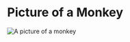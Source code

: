 <!DOCTYPE html>
<html>
  <head>
    <meta charset="UTF-8">
    <title>Monkey Image</title>
  </head>
  <body>
    <h1>Picture of a Monkey</h1>
    <img src="![image](https://user-images.githubusercontent.com/88576691/217463567-f54f3c38-4836-4161-b38d-8f06a8de995e.png)
" alt="A picture of a monkey">
  </body>
</html>
